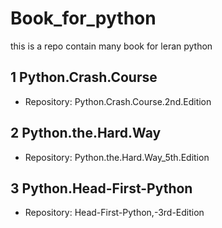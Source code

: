# Book_for_python
 this is a repo contain many book for leran python 
## 1 Python.Crash.Course
- Repository: Python.Crash.Course.2nd.Edition
## 2 Python.the.Hard.Way
- Repository: Python.the.Hard.Way_5th.Edition
## 3 Python.Head-First-Python
- Repository: Head-First-Python,-3rd-Edition
